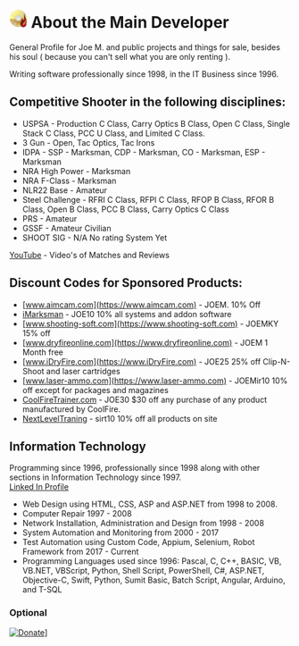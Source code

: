 # ![logo](img/BSLogo_32x32.png) About the Main Developer

General Profile for Joe M. and public projects and things for sale, besides his soul ( because you can't sell what you are only renting ).

Writing software professionally since 1998, in the IT Business since 1996. 

## Competitive Shooter in the following disciplines:

* USPSA - Production C Class, Carry Optics B Class, Open C Class, Single Stack C Class, PCC U Class, and Limited C Class.
* 3 Gun - Open, Tac Optics, Tac Irons
* IDPA - SSP - Marksman, CDP - Marksman, CO - Marksman, ESP - Marksman
* NRA High Power - Marksman
* NRA F-Class - Marksman
* NLR22 Base - Amateur
* Steel Challenge - RFRI C Class, RFPI C Class, RFOP B Class, RFOR B Class, Open B Class, PCC B Class, Carry Optics C Class
* PRS - Amateur
* GSSF - Amateur Civilian
* SHOOT SIG - N/A No rating System Yet


[YouTube](http://jm.myguncollection.net) - Video's of Matches and Reviews


## Discount Codes for Sponsored Products:

* [www.aimcam.com](https://www.aimcam.com) - JOEM. 10% Off
* [iMarksman](https://shop.imarksman.com?sca_ref=5436689.9SY6P4XwZx) - JOE10  10% all systems and addon software
* [www.shooting-soft.com](https://www.shooting-soft.com) - JOEMKY  15% off 
* [www.dryfireonline.com](https://www.dryfireonline.com) - JOEM   1 Month free  
* [www.iDryFire.com](https://www.iDryFire.com) - JOE25    25% off Clip-N-Shoot and laser cartridges
* [www.laser-ammo.com](https://www.laser-ammo.com) - JOEMir10   10% off except for packages and magazines
* [CoolFireTrainer.com](https://coolfiretrainer.com) - JOE30   $30 off any purchase of any product manufactured by CoolFire.
* [NextLevelTraning](http://www.nextleveltraining.com/) - sirt10  10% off all products on site


## Information Technology

Programming since 1996, professionally since 1998 along with other sections in Information Technology since 1997.   
[Linked In Profile](www.linkedin.com/in/joemireles-ky)

* Web Design using HTML, CSS, ASP and ASP.NET from 1998 to 2008.  
* Computer Repair 1997 - 2008
* Network Installation, Administration and Design from 1998 - 2008
* System Automation and Monitoring from 2000 - 2017
* Test Automation using Custom Code, Appium, Selenium, Robot Framework from 2017 - Current
* Programming Languages used since 1996: Pascal, C, C++, BASIC, VB, VB.NET, VBScript, Python, Shell Script, PowerShell, C#, ASP.NET, Objective-C, Swift, Python, Sumit Basic, Batch Script, Angular, Arduino, and T-SQL


### Optional

[![Donate](https://www.paypalobjects.com/en_US/i/btn/btn_donateCC_LG.gif)](https://www.paypal.com/cgi-bin/webscr?cmd=_s-xclick&hosted_button_id=JSW8XEMQVH4BE)]



